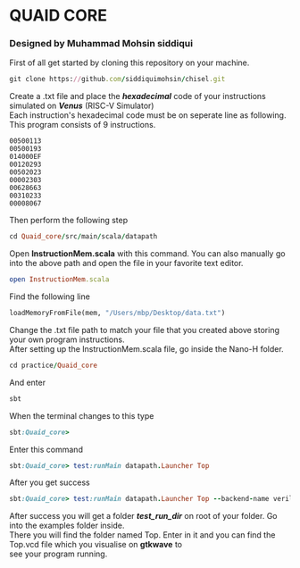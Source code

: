 # QUAID CORE
### Designed by Muhammad Mohsin siddiqui
First of all get started by cloning this repository on your machine.  
```ruby
git clone https://github.com/siddiquimohsin/chisel.git
```
Create a .txt file and place the ***hexadecimal*** code of your instructions simulated on ***Venus*** (RISC-V Simulator)\
Each instruction's hexadecimal code must be on seperate line as following. This program consists of 9 instructions.
```
00500113
00500193
014000EF
00120293
00502023
00002303
00628663
00310233
00008067
```
Then perform the following step
```ruby
cd Quaid_core/src/main/scala/datapath
```
Open **InstructionMem.scala** with this command. You can also manually go into the above path and open the file in your favorite text editor.
```ruby
open InstructionMem.scala
```
Find the following line
``` python
loadMemoryFromFile(mem, "/Users/mbp/Desktop/data.txt")
```
Change the .txt file path to match your file that you created above storing your own program instructions.\
After setting up the InstructionMem.scala file, go inside the Nano-H folder.
```ruby
cd practice/Quaid_core
```
And enter
```ruby
sbt
```
When the terminal changes to this type
```ruby
sbt:Quaid_core>
```
Enter this command
```ruby
sbt:Quaid_core> test:runMain datapath.Launcher Top
```
After you get success
```ruby
sbt:Quaid_core> test:runMain datapath.Launcher Top --backend-name verilator
```
After success you will get a folder ***test_run_dir*** on root of your folder. Go into the examples folder inside.\
There you will find the folder named Top. Enter in it and you can find the Top.vcd file which you visualise on **gtkwave** to\
see your program running.
